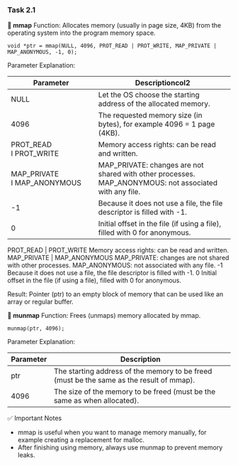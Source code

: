 ### Task 2.1

**📌 mmap**
Function: Allocates memory (usually in page size, 4KB) from the operating system into the program memory space.

```
void *ptr = mmap(NULL, 4096, PROT_READ | PROT_WRITE, MAP_PRIVATE | MAP_ANONYMOUS, -1, 0);
```

Parameter Explanation:


| Parameter                      | Descriptioncol2                                                                                        |
| ------------------------------ | ------------------------------------------------------------------------------------------------------ |
| NULL                           | Let the OS choose the starting address of the allocated memory.                                        |
| 4096                           | The requested memory size (in bytes), for example 4096 = 1 page (4KB).                                 |
| PROT\_READ I PROT\_WRITE      | Memory access rights: can be read and written.                                                         |
| MAP\_PRIVATE I MAP\_ANONYMOUS | MAP_PRIVATE: changes are not shared with other processes. MAP_ANONYMOUS: not associated with any file. |
| -1                             | Because it does not use a file, the file descriptor is filled with -1.                                 |
| 0                              | Initial offset in the file (if using a file), filled with 0 for anonymous.                             |

PROT_READ | PROT_WRITE Memory access rights: can be read and written.
MAP_PRIVATE | MAP_ANONYMOUS MAP_PRIVATE: changes are not shared with other processes.
MAP_ANONYMOUS: not associated with any file.
-1 Because it does not use a file, the file descriptor is filled with -1.
0 Initial offset in the file (if using a file), filled with 0 for anonymous.

Result: Pointer (ptr) to an empty block of memory that can be used like an array or regular buffer.

**📌 munmap**
Function: Frees (unmaps) memory allocated by mmap.

```
munmap(ptr, 4096);
```

Parameter Explanation:


| Parameter | Description                                                                              |
| --------- | ---------------------------------------------------------------------------------------- |
| ptr       | The starting address of the memory to be freed (must be the same as the result of mmap). |
| 4096      | The size of the memory to be freed (must be the same as when allocated).                 |

✅ Important Notes

* mmap is useful when you want to manage memory manually, for example creating a replacement for malloc.
* After finishing using memory, always use munmap to prevent memory leaks.
